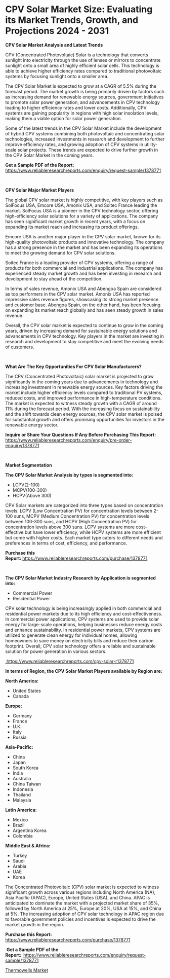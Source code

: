 <p><h1>CPV Solar Market Size: Evaluating its Market Trends, Growth, and Projections 2024 - 2031</h1></p><p><strong>CPV Solar Market Analysis and Latest Trends</strong></p>
<p><p>CPV (Concentrated Photovoltaic) Solar is a technology that converts sunlight into electricity through the use of lenses or mirrors to concentrate sunlight onto a small area of highly efficient solar cells. This technology is able to achieve higher efficiency rates compared to traditional photovoltaic systems by focusing sunlight onto a smaller area.</p><p>The CPV Solar Market is expected to grow at a CAGR of 5.5% during the forecast period. The market growth is being primarily driven by factors such as increasing demand for renewable energy sources, government initiatives to promote solar power generation, and advancements in CPV technology leading to higher efficiency rates and lower costs. Additionally, CPV systems are gaining popularity in regions with high solar insolation levels, making them a viable option for solar power generation.</p><p>Some of the latest trends in the CPV Solar Market include the development of hybrid CPV systems combining both photovoltaic and concentrating solar technologies, increased investments in research and development to further improve efficiency rates, and growing adoption of CPV systems in utility-scale solar projects. These trends are expected to drive further growth in the CPV Solar Market in the coming years.</p></p>
<p><strong>Get a Sample PDF of the Report:&nbsp;</strong> <a href="https://www.reliableresearchreports.com/enquiry/request-sample/1378771">https://www.reliableresearchreports.com/enquiry/request-sample/1378771</a></p>
<p>&nbsp;</p>
<p><strong>CPV Solar Major Market Players</strong></p>
<p><p>The global CPV solar market is highly competitive, with key players such as SolFocus USA, Emcore USA, Amonix USA, and Soitec France leading the market. SolFocus USA is a pioneer in the CPV technology sector, offering high-efficiency solar solutions for a variety of applications. The company has seen significant market growth in recent years, with a focus on expanding its market reach and increasing its product offerings.</p><p>Emcore USA is another major player in the CPV solar market, known for its high-quality photovoltaic products and innovative technology. The company has a strong presence in the market and has been expanding its operations to meet the growing demand for CPV solar solutions.</p><p>Soitec France is a leading provider of CPV systems, offering a range of products for both commercial and industrial applications. The company has experienced steady market growth and has been investing in research and development to stay ahead of the competition.</p><p>In terms of sales revenue, Amonix USA and Abengoa Spain are considered as top performers in the CPV solar market. Amonix USA has reported impressive sales revenue figures, showcasing its strong market presence and customer base. Abengoa Spain, on the other hand, has been focusing on expanding its market reach globally and has seen steady growth in sales revenue.</p><p>Overall, the CPV solar market is expected to continue to grow in the coming years, driven by increasing demand for sustainable energy solutions and advancements in CPV technology. Key players in the market are investing in research and development to stay competitive and meet the evolving needs of customers.</p></p>
<p>&nbsp;</p>
<p><strong>What Are The Key Opportunities For CPV Solar Manufacturers?</strong></p>
<p><p>The CPV (Concentrated Photovoltaic) solar market is projected to grow significantly in the coming years due to advancements in technology and increasing investment in renewable energy sources. Key factors driving the market include higher efficiency levels compared to traditional PV systems, reduced costs, and improved performance in high-temperature conditions. The market is expected to witness steady growth with a CAGR of around 11% during the forecast period. With the increasing focus on sustainability and the shift towards clean energy sources, the CPV solar market is poised for substantial growth and offers promising opportunities for investors in the renewable energy sector.</p></p>
<p><strong>Inquire or Share Your Questions If Any Before Purchasing This Report:</strong> <a href="https://www.reliableresearchreports.com/enquiry/pre-order-enquiry/1378771">https://www.reliableresearchreports.com/enquiry/pre-order-enquiry/1378771</a></p>
<p>&nbsp;</p>
<p><strong>Market Segmentation</strong></p>
<p><strong>The CPV Solar Market Analysis by types is segmented into:</strong></p>
<p><ul><li>LCPV(2-100)</li><li>MCPV(100-300)</li><li>HCPV(Above 300)</li></ul></p>
<p><p>CPV Solar markets are categorized into three types based on concentration levels: LCPV (Low Concentration PV) for concentration levels between 2-100 suns, MCPV (Medium Concentration PV) for concentration levels between 100-300 suns, and HCPV (High Concentration PV) for concentration levels above 300 suns. LCPV systems are more cost-effective but have lower efficiency, while HCPV systems are more efficient but come with higher costs. Each market type caters to different needs and preferences in terms of cost, efficiency, and performance.</p></p>
<p><strong>Purchase this Report:&nbsp;</strong><a href="https://www.reliableresearchreports.com/purchase/1378771">https://www.reliableresearchreports.com/purchase/1378771</a></p>
<p>&nbsp;</p>
<p><strong>The CPV Solar Market Industry Research by Application is segmented into:</strong></p>
<p><ul><li>Commercial Power</li><li>Residential Power</li></ul></p>
<p><p>CPV solar technology is being increasingly applied in both commercial and residential power markets due to its high efficiency and cost-effectiveness. In commercial power applications, CPV systems are used to provide solar energy for large-scale operations, helping businesses reduce energy costs and enhance sustainability. In residential power markets, CPV systems are utilized to generate clean energy for individual homes, allowing homeowners to save money on electricity bills and reduce their carbon footprint. Overall, CPV solar technology offers a reliable and sustainable solution for power generation in various sectors.</p></p>
<p><a href="https://www.reliableresearchreports.com/cpv-solar-r1378771">&nbsp;https://www.reliableresearchreports.com/cpv-solar-r1378771</a></p>
<p><strong>In terms of Region, the CPV Solar Market Players available by Region are:</strong></p>
<p>
    <p> <strong> North America: </strong>
        <ul>
            <li>United States</li>
            <li>Canada</li>
        </ul>
        </p> 
    <p> <strong> Europe: </strong>
        <ul>
            <li>Germany</li>
            <li>France</li>
            <li>U.K.</li>
            <li>Italy</li>
            <li>Russia</li>
        </ul>
        </p> 
    <p> <strong> Asia-Pacific: </strong>
        <ul>
            <li>China</li>
            <li>Japan</li>
            <li>South Korea</li>
            <li>India</li>
            <li>Australia</li>
            <li>China Taiwan</li>
            <li>Indonesia</li>
            <li>Thailand</li>
            <li>Malaysia</li>
        </ul>
        </p> 
    <p> <strong> Latin America: </strong>
        <ul>
            <li>Mexico</li>
            <li>Brazil</li>
            <li>Argentina Korea</li>
            <li>Colombia</li>
        </ul>
        </p> 
    <p> <strong> Middle East & Africa: </strong>
        <ul>
            <li>Turkey</li>
            <li>Saudi</li>
            <li>Arabia</li>
            <li>UAE</li>
            <li>Korea</li>
        </ul>
    </p>
    </p>
<p><p>The Concentrated Photovoltaic (CPV) solar market is expected to witness significant growth across various regions including North America (NA), Asia Pacific (APAC), Europe, United States (USA), and China. APAC is anticipated to dominate the market with a projected market share of 35%, followed by North America at 25%, Europe at 20%, USA at 15%, and China at 5%. The increasing adoption of CPV solar technology in APAC region due to favorable government policies and incentives is expected to drive the market growth in the region.</p></p>
<p><strong>Purchase this Report: </strong><a href="https://www.reliableresearchreports.com/purchase/1378771">https://www.reliableresearchreports.com/purchase/1378771</a></p>
<p>&nbsp;<strong>Get a Sample PDF of the Report:&nbsp;&nbsp;</strong><a href="https://www.reliableresearchreports.com/enquiry/request-sample/1378771">https://www.reliableresearchreports.com/enquiry/request-sample/1378771</a></p>
<p><strong></strong></p>
<p><p><a href="https://view.publitas.com/reportprime-1/thermowells-market-share-and-new-trends-analysis-by-its-type-application-end-use-and-forecast-for-period-from-2024-to-2031/">Thermowells Market</a></p></p>
